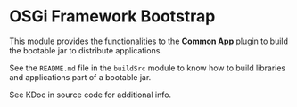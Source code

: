 # OSGi Framework Bootstrap

This module provides the functionalities to the **Common App** plugin to build
the bootable jar to distribute applications.

See the `README.md` file in the `buildSrc` module to know how to build libraries and
applications part of a bootable jar.

See KDoc in source code for additional info.